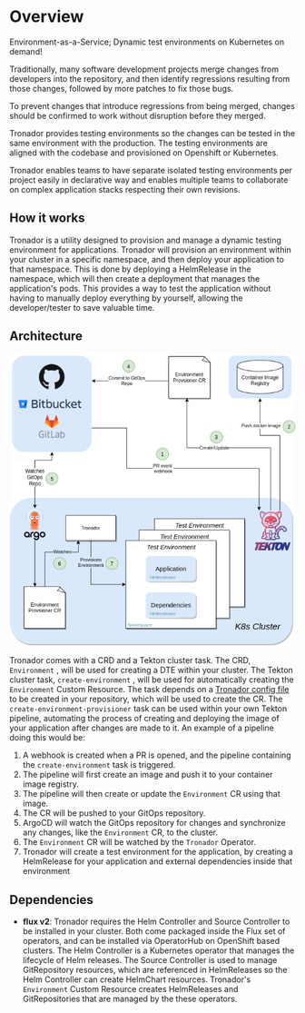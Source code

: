 # Overview

Environment-as-a-Service; Dynamic test environments on Kubernetes on demand!

Traditionally, many software development projects merge changes from developers into the repository, and then identify regressions resulting from those changes, followed by more patches to fix those bugs.

To prevent changes that introduce regressions from being merged, changes should be confirmed to work without disruption before they merged.

Tronador provides testing environments so the changes can be tested in the same environment with the production. The testing environments are aligned with the codebase and provisioned on Openshift or Kubernetes.

Tronador enables teams to have separate isolated testing environments per project easily in declarative way and enables multiple teams to collaborate on complex application stacks respecting their own revisions.

## How it works

Tronador is a utility designed to provision and manage a dynamic testing environment for applications. Tronador will provision an environment within your cluster in a specific namespace, and then deploy your application to that namespace. This is done by deploying a HelmRelease in the namespace, which will then create a deployment that manages the application's pods. This provides a way to test the application without having to manually deploy everything by yourself, allowing the developer/tester to save valuable time.

## Architecture

![architecture](./images/architecture.png)

Tronador comes with a CRD and a Tekton cluster task. The CRD, `Environment` , will be used for creating a DTE within your cluster. The Tekton cluster task, `create-environment` , will be used for automatically creating the `Environment` Custom Resource. The task depends on a [Tronador config file](./config_file.html) to be created in your repository, which will be used to create the CR. The `create-environment-provisioner` task can be used within your own Tekton pipeline, automating the process of creating and deploying the image of your application after changes are made to it. An example of a pipeline doing this would be:

1. A webhook is created when a PR is opened, and the pipeline containing the `create-environment` task is triggered.
2. The pipeline will first create an image and push it to your container image registry.
3. The pipeline will then create or update the `Environment` CR using that image.
4. The CR will be pushed to your GitOps repository.
5. ArgoCD will watch the GitOps repository for changes and synchronize any changes, like the `Environment` CR, to the cluster.
6. The `Environment` CR will be watched by the `Tronador` Operator.
7. Tronador will create a test environment for the application, by creating a HelmRelease for your application and external dependencies inside that environment

## Dependencies
- **flux v2**: Tronador requires the Helm Controller and Source Controller to be installed in your cluster. Both come packaged inside the Flux set of operators, and can be installed via OperatorHub on OpenShift based clusters. The Helm Controller is a Kubernetes operator that manages the lifecycle of Helm releases. The Source Controller is used to manage GitRepository resources, which are referenced in HelmReleases so the Helm Controller can create HelmChart resources. Tronador's `Environment` Custom Resource creates HelmReleases and GitRepositories that are managed by the these operators.
